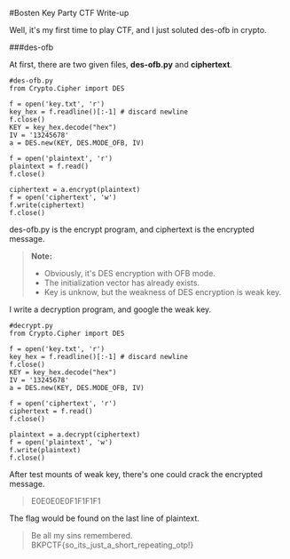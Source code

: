 #Bosten Key Party CTF Write-up

Well, it's my first time to play CTF, and I just soluted des-ofb in crypto.

###des-ofb

At first, there are two given files, **des-ofb.py** and **ciphertext**.

```
#des-ofb.py
from Crypto.Cipher import DES

f = open('key.txt', 'r')
key_hex = f.readline()[:-1] # discard newline
f.close()
KEY = key_hex.decode("hex")
IV = '13245678'
a = DES.new(KEY, DES.MODE_OFB, IV)

f = open('plaintext', 'r')
plaintext = f.read()
f.close()

ciphertext = a.encrypt(plaintext)
f = open('ciphertext', 'w')
f.write(ciphertext)
f.close()
```

des-ofb.py is the encrypt program, and ciphertext is the encrypted message.

> **Note:**
> 
> - Obviously, it's DES encryption with OFB mode.
> - The initialization vector has already exists.
> - Key is unknow, but the weakness of DES encryption is weak key.

I write a decryption program, and google the weak key.

```
#decrypt.py
from Crypto.Cipher import DES

f = open('key.txt', 'r')
key_hex = f.readline()[:-1] # discard newline
f.close()
KEY = key_hex.decode("hex")
IV = '13245678'
a = DES.new(KEY, DES.MODE_OFB, IV)

f = open('ciphertext', 'r')
ciphertext = f.read()
f.close()

plaintext = a.decrypt(ciphertext)
f = open('plaintext', 'w')
f.write(plaintext)
f.close()
```

After test mounts of weak key, there's one could crack the encrypted message.

> E0E0E0E0F1F1F1F1

The flag would be found on the last line of plaintext.

> Be all my sins remembered. BKPCTF{so_its_just_a_short_repeating_otp!}


